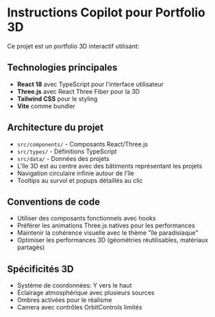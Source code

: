 # Instructions Copilot pour Portfolio 3D

<!-- Use this file to provide workspace-specific custom instructions to Copilot. For more details, visit https://code.visualstudio.com/docs/copilot/copilot-customization#_use-a-githubcopilotinstructionsmd-file -->

Ce projet est un portfolio 3D interactif utilisant:

## Technologies principales
- **React 18** avec TypeScript pour l'interface utilisateur
- **Three.js** avec React Three Fiber pour la 3D
- **Tailwind CSS** pour le styling
- **Vite** comme bundler

## Architecture du projet
- `src/components/` - Composants React/Three.js
- `src/types/` - Définitions TypeScript
- `src/data/` - Données des projets
- L'île 3D est au centre avec des bâtiments représentant les projets
- Navigation circulaire infinie autour de l'île
- Tooltips au survol et popups détaillés au clic

## Conventions de code
- Utiliser des composants fonctionnels avec hooks
- Préférer les animations Three.js natives pour les performances
- Maintenir la cohérence visuelle avec le thème "île paradisiaque"
- Optimiser les performances 3D (géométries réutilisables, matériaux partagés)

## Spécificités 3D
- Système de coordonnées: Y vers le haut
- Éclairage atmosphérique avec plusieurs sources
- Ombres activées pour le réalisme
- Camera avec contrôles OrbitControls limités
